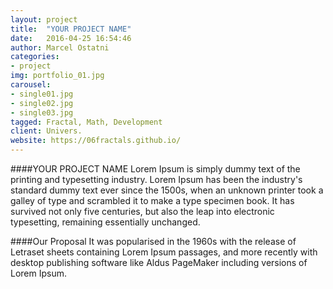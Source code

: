 ```yaml
---
layout: project
title:  "YOUR PROJECT NAME"
date:   2016-04-25 16:54:46
author: Marcel Ostatni
categories:
- project
img: portfolio_01.jpg
carousel:
- single01.jpg
- single02.jpg
- single03.jpg
tagged: Fractal, Math, Development
client: Univers.
website: https://06fractals.github.io/
---
```

####YOUR PROJECT NAME
Lorem Ipsum is simply dummy text of the printing and typesetting industry. Lorem Ipsum has been the industry's standard dummy text ever since the 1500s, when an unknown printer took a galley of type and scrambled it to make a type specimen book. It has survived not only five centuries, but also the leap into electronic typesetting, remaining essentially unchanged.

####Our Proposal
It was popularised in the 1960s with the release of Letraset sheets containing Lorem Ipsum passages, and more recently with desktop publishing software like Aldus PageMaker including versions of Lorem Ipsum.
